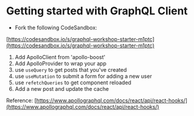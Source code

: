 # Getting started with GraphQL Client 

- Fork the following CodeSandbox:

[https://codesandbox.io/s/graphql-workshop-starter-m1ptc](https://codesandbox.io/s/graphql-workshop-starter-m1ptc)

1. Add ApolloClient from 'apollo-boost'
2. Add ApolloProvider to wrap your app
3. use `useQuery` to get posts that you've created
4. use `useMutation` to submit a form for adding a new user
5. use `refetchQueries` to get component reloaded
6. Add a new post and update the cache

Reference:
[https://www.apollographql.com/docs/react/api/react-hooks/](https://www.apollographql.com/docs/react/api/react-hooks/)
